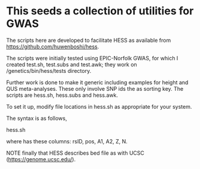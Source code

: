 # This seeds a collection of utilities for GWAS

The scripts here are developed to facilitate HESS as available from https://github.com/huwenboshi/hess.

The scripts were initially tested using EPIC-Norfolk GWAS, for which I created test.sh, test.subs and test.awk; they work on /genetics/bin/hess/tests directory.

Further work is done to make it generic including examples for height and QUS meta-analyses. These only involve SNP ids the as sorting key. The scripts are hess.sh, hess.subs and hess.awk.

To set it up, modify file locations in hess.sh as appropriate for your system.

The syntax is as follows,

hess.sh <GWAS summary statistics>

where <GWAS summary statistics> has these columns: rsID, pos, A1, A2, Z, N.

NOTE finally that HESS describes bed file as with UCSC (https://genome.ucsc.edu/).
